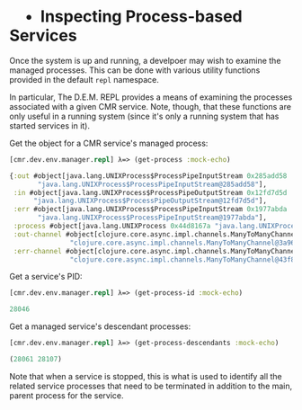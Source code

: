#  • Inspecting Process-based Services

Once the system is up and running, a develpoer may wish to examine the managed
processes. This can be done with various utility functions provided in the
default `repl` namespace.

In particular, The D.E.M. REPL provides a means of examining the processes
associated with a given CMR service. Note, though, that these functions
are only useful in a running system (since it's only a running system that
has started services in it).

Get the object for a CMR service's managed process:

```clj
[cmr.dev.env.manager.repl] λ=> (get-process :mock-echo)
```
```clj
{:out #object[java.lang.UNIXProcess$ProcessPipeInputStream 0x285add58
       "java.lang.UNIXProcess$ProcessPipeInputStream@285add58"],
 :in #object[java.lang.UNIXProcess$ProcessPipeOutputStream 0x12fd7d5d
      "java.lang.UNIXProcess$ProcessPipeOutputStream@12fd7d5d"],
 :err #object[java.lang.UNIXProcess$ProcessPipeInputStream 0x1977abda
       "java.lang.UNIXProcess$ProcessPipeInputStream@1977abda"],
 :process #object[java.lang.UNIXProcess 0x44d8167a "java.lang.UNIXProcess@44d8167a"],
 :out-channel #object[clojure.core.async.impl.channels.ManyToManyChannel 0x3a96b3a4
               "clojure.core.async.impl.channels.ManyToManyChannel@3a96b3a4"],
 :err-channel #object[clojure.core.async.impl.channels.ManyToManyChannel 0x43f8263e
               "clojure.core.async.impl.channels.ManyToManyChannel@43f8263e"]}
```

Get a service's PID:

```clj
[cmr.dev.env.manager.repl] λ=> (get-process-id :mock-echo)
```

```clj
28046
```

Get a managed service's descendant processes:

```clj
[cmr.dev.env.manager.repl] λ=> (get-process-descendants :mock-echo)
```

```clj
(28061 28107)
```

Note that when a service is stopped, this is what is used to identify all the
related service processes that need to be terminated in addition to the main,
parent process for the service.
